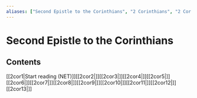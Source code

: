 ```yaml
---
aliases: ["Second Epistle to the Corinthians", "2 Corinthians", "2 Cor."]
---
```

# Second Epistle to the Corinthians
## Contents
[[2cor1|Start reading (NET)]][[2cor2|]][[2cor3|]][[2cor4|]][[2cor5|]][[2cor6|]][[2cor7|]][[2cor8|]][[2cor9|]][[2cor10|]][[2cor11|]][[2cor12|]][[2cor13|]]